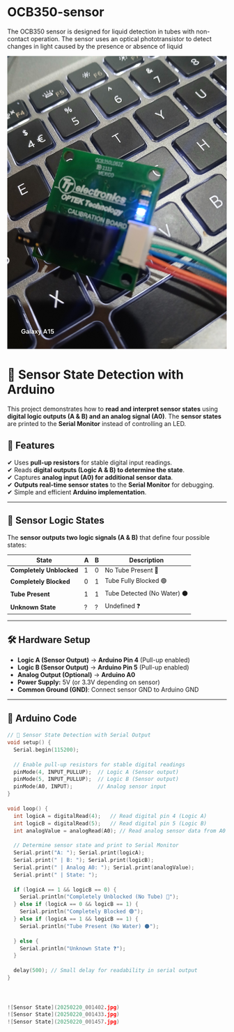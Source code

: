 # OCB350-sensor
The OCB350 sensor is designed for liquid detection in tubes with non-contact operation. The sensor uses an optical phototransistor to detect changes in light caused by the presence or absence of liquid

![Sensor State](20250220_001506.jpg)


# 🚀 Sensor State Detection with Arduino

This project demonstrates how to **read and interpret sensor states** using **digital logic outputs (A & B) and an analog signal (A0)**. The **sensor states** are printed to the **Serial Monitor** instead of controlling an LED.

## 📌 Features
✔ Uses **pull-up resistors** for stable digital input readings.  
✔ Reads **digital outputs (Logic A & B) to determine the state**.  
✔ Captures **analog input (A0) for additional sensor data**.  
✔ **Outputs real-time sensor states** to the **Serial Monitor** for debugging.  
✔ Simple and efficient **Arduino implementation**.

---

## 📡 Sensor Logic States

The **sensor outputs two logic signals (A & B)** that define four possible states:

| State                       |  A | B | Description |
|--------                     |---|---|----------------------|
| **Completely Unblocked**    | 1 | 0 | No Tube Present 🔵 |
| **Completely Blocked**      | 0 | 1 | Tube Fully Blocked 🟢 |
| **Tube Present**            | 1 | 1 | Tube Detected (No Water) ⚫ |
| **Unknown State**           | ? | ? | Undefined ❓ |

---

## 🛠️ Hardware Setup

- **Logic A (Sensor Output)** → **Arduino Pin 4** (Pull-up enabled)
- **Logic B (Sensor Output)** → **Arduino Pin 5** (Pull-up enabled)
- **Analog Output (Optional)** → **Arduino A0**
- **Power Supply:** 5V (or 3.3V depending on sensor)
- **Common Ground (GND)**: Connect sensor GND to Arduino GND

---

## 📝 Arduino Code

```cpp
// 📡 Sensor State Detection with Serial Output
void setup() {
  Serial.begin(115200);
  
  // Enable pull-up resistors for stable digital readings
  pinMode(4, INPUT_PULLUP);  // Logic A (Sensor output)
  pinMode(5, INPUT_PULLUP);  // Logic B (Sensor output)
  pinMode(A0, INPUT);        // Analog sensor input
}

void loop() {
  int logicA = digitalRead(4);   // Read digital pin 4 (Logic A)
  int logicB = digitalRead(5);   // Read digital pin 5 (Logic B)
  int analogValue = analogRead(A0); // Read analog sensor data from A0

  // Determine sensor state and print to Serial Monitor
  Serial.print("A: "); Serial.print(logicA);
  Serial.print(" | B: "); Serial.print(logicB);
  Serial.print(" | Analog A0: "); Serial.print(analogValue);
  Serial.print(" | State: ");

  if (logicA == 1 && logicB == 0) {
    Serial.println("Completely Unblocked (No Tube) 🔵");
  } else if (logicA == 0 && logicB == 1) {
    Serial.println("Completely Blocked 🟢");
  } else if (logicA == 1 && logicB == 1) {
    Serial.println("Tube Present (No Water) ⚫");

  } else {
    Serial.println("Unknown State ❓");
  }
  
  delay(500); // Small delay for readability in serial output
}



![Sensor State](20250220_001402.jpg)
![Sensor State](20250220_001433.jpg)
![Sensor State](20250220_001457.jpg)
